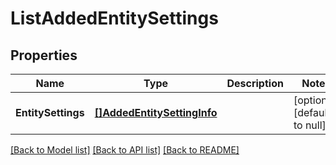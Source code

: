 # ListAddedEntitySettings

## Properties
Name | Type | Description | Notes
------------ | ------------- | ------------- | -------------
**EntitySettings** | [**[]AddedEntitySettingInfo**](AddedEntitySettingInfo.md) |  | [optional] [default to null]

[[Back to Model list]](../README.md#documentation-for-models) [[Back to API list]](../README.md#documentation-for-api-endpoints) [[Back to README]](../README.md)


